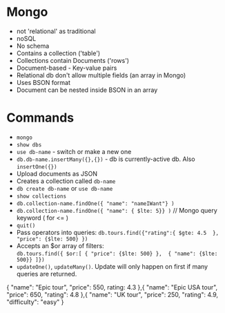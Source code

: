 # Mongo

- not 'relational' as traditional
- noSQL
- No schema
- Contains a collection ('table')
- Collections contain Documents ('rows')
- Document-based - Key-value pairs
- Relational db don't allow multiple fields (an array in Mongo)
- Uses BSON format
- Document can be nested inside BSON in an array

# Commands
- `mongo`
- `show dbs`
- `use db-name` - switch or make a new one
- `db.db-name.insertMany({},{})` - db is currently-active db. Also `insertOne({})`
- Upload documents as JSON
- Creates a collection called `db-name`
- `db create db-name` or `use db-name`
- `show collections`
- `db.collection-name.findOne({ "name": "nameIWant"} )`
- `db.collection-name.findOne({ "name": { $lte: 5}} )` // Mongo query keyword ( for <= )
- `quit()`
- Pass operators into queries: `db.tours.find({"rating":{ $gte: 4.5  }, "price": {$lte: 500} })`
- Accepts an $or array of filters:  
  `db.tours.find({ $or:[ { "price": {$lte: 500} },  { "name": {$lte: 500}} ]})`
- `updateOne()`, `updateMany()`. Update will only happen on first if many queries are returned.

{ "name": "Epic tour", "price": 550, rating: 4.3 },{ "name": "Epic USA tour", "price": 650, "rating": 4.8 },{ "name": "UK tour", "price": 250, "rating": 4.9, "difficulty": "easy" }